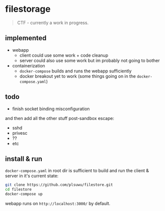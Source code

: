 # filestorage
> CTF - currently a work in progress.

## implemented

- webapp
    - client could use some work + code cleanup
    - server could also use some work but im probably not going to bother
- containerization
    - `docker-compose` builds and runs the webapp sufficiently
    - docker breakout yet to work (some things going on in the `docker-compose.yaml`)

## todo

- finish socket binding misconfiguration

and then add all the other stuff post-sandbox escape:

- sshd
- privesc
- ??
- etc

## install & run

`docker-compose.yaml` in root dir is sufficient to build and run the client & server in it's current state:

```bash
git clone https://github.com/plsuwu/filestore.git
cd filestore
docker-compose up
```

webapp runs on `http://localhost:3000/` by default.